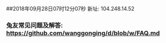 ##2018年09月28日07时12分07秒 新址: 104.248.14.52
### 兔友常见问题及解答: https://github.com/wanggonging/d/blob/w/FAQ.md
